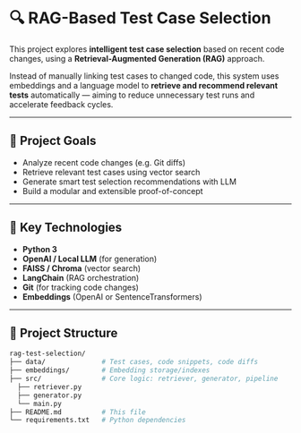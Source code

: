 # 🔍 RAG-Based Test Case Selection

This project explores **intelligent test case selection** based on recent code changes, using a **Retrieval-Augmented Generation (RAG)** approach.

Instead of manually linking test cases to changed code, this system uses embeddings and a language model to **retrieve and recommend relevant tests** automatically — aiming to reduce unnecessary test runs and accelerate feedback cycles.

---

## 🚀 Project Goals

- Analyze recent code changes (e.g. Git diffs)
- Retrieve relevant test cases using vector search
- Generate smart test selection recommendations with LLM
- Build a modular and extensible proof-of-concept

---

## 🧠 Key Technologies

- **Python 3**
- **OpenAI / Local LLM** (for generation)
- **FAISS / Chroma** (vector search)
- **LangChain** (RAG orchestration)
- **Git** (for tracking code changes)
- **Embeddings** (OpenAI or SentenceTransformers)

---

## 📁 Project Structure

```bash
rag-test-selection/
├── data/              # Test cases, code snippets, code diffs
├── embeddings/        # Embedding storage/indexes
├── src/               # Core logic: retriever, generator, pipeline
  ├── retriever.py
  ├── generator.py
  └── main.py
├── README.md          # This file
└── requirements.txt   # Python dependencies
